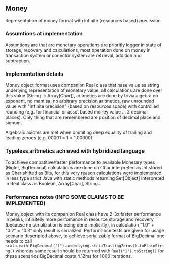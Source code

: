 ## Money

Representation of money format with infinite (resources based) precission

### Assumtions at implementation

Assumtions are that are monetary operations are prioritly logger in state of storage, recovery and calculations, most operation done on money in transaction system or conector system are retrieval, addition and subtraction.

### Implementation details

Money object format uses companion Real class that hase value as string underlying representation of monetary value, all calculations are done over this value (String -> Array[Char]), aritmetics are done by trivia algebra no exponent, no mantisa, no arbitrary precision aritmetics, raw unrounded value with "infinite precision" (based on resources space) with controlled rounding (e.g. for financial or asset based money value ... 2 decimal places).
Only thing that are remembered are position of decimal place and signum.

Algebraic axioms are met when ommiting deep equality of trailing and leading zeroes (e.g. 00001 = 1 = 1.00000)

### Typeless aritmetics achieved with hybridized language

To achieve compatitive/faster performance to available Monetary types (BigInt, BigDecimal) calculations are done on Char interpreted as Int stored as Char shifted as Bits, for this very reason calculations were implemented in less type strict Java with static methods returning Set[Object] interpreted in Real class as Boolean, Array[Char], String...

### Performance notes (INFO SOME CLAIMS TO BE IMPLEMENTED)

Money object with its companion Real class have 2-3x faster performance in peaks, infinitelly more perfomance in resource storage and recovery (because no serialization is being done implicitly), in calculation "1.0" + "0.2" = "0.3" only result is serialized. Performance tests are given for usage scenario descripted above, to achieve serializable format of BigDecimal one needs to call `scala.math.BigDecimal("1").underlying.stripTrailingZeros().toPlainString()` whereas same result should be returned with `Real("1").toString()` for these scenarios BigDecimal costs 4.12ms for 1000 iterations.
